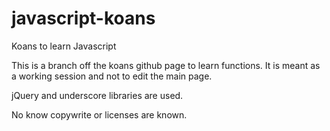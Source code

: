 javascript-koans
================

Koans to learn Javascript

This is a branch off the koans github page to learn functions. It is meant as a working session and not to edit the main page. 

jQuery and underscore libraries are used. 

No know copywrite or licenses are known. 
